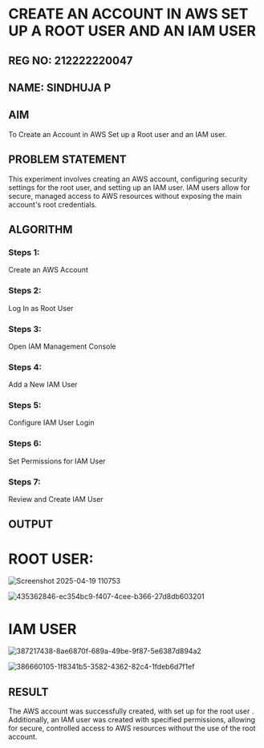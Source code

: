 # CREATE AN  ACCOUNT IN AWS SET UP A ROOT USER AND AN IAM USER 
## REG NO: 212222220047
## NAME: SINDHUJA P
## AIM
To Create an Account in AWS Set up a Root user and an IAM user.
## PROBLEM STATEMENT
This experiment involves creating an AWS account, configuring security settings for the root user, and setting up an IAM user. IAM users allow for secure, managed access to AWS resources without exposing the main account's root credentials.

## ALGORITHM
 ### Steps 1:
 Create an AWS Account 
 ### Steps 2:
 Log In as Root User 
 ### Steps 3:
 Open IAM Management Console
 ### Steps 4:
 Add a New IAM User
 ### Steps 5:
 Configure IAM User Login
 ### Steps 6:
 Set Permissions for IAM User
 ### Steps 7:
 Review and Create IAM User
## OUTPUT
# ROOT USER:
![Screenshot 2025-04-19 110753](https://github.com/user-attachments/assets/9c9ab8ba-fa30-4f3a-b235-9b87b36b1d5d)

![435362846-ec354bc9-f407-4cee-b366-27d8db603201](https://github.com/user-attachments/assets/d16a2a2e-5275-4a92-bd61-699fb3e2e632)


# IAM USER
![387217438-8ae6870f-689a-49be-9f87-5e6387d894a2](https://github.com/user-attachments/assets/429d6cc5-5d05-40c8-92be-9719aa5a5b67)


![386660105-1f8341b5-3582-4362-82c4-1fdeb6d7f1ef](https://github.com/user-attachments/assets/c239b9c8-6a5e-4ccb-8deb-c372633d543b)

## RESULT
The AWS account was successfully created, with set up for the root user . Additionally, an IAM user was created with specified permissions, allowing for secure, controlled access to AWS resources without the use of the root account.

  


